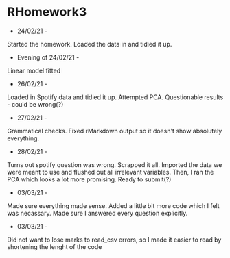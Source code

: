 # RHomework3

- 24/02/21 - 

Started the homework. Loaded the data in and tidied it up.

- Evening of 24/02/21 - 

Linear model fitted

- 26/02/21 -

Loaded in Spotify data and tidied it up. Attempted PCA.
Questionable results - could be wrong(?)


- 27/02/21 - 

Grammatical checks. Fixed rMarkdown output so it doesn't show 
absolutely everything.

- 28/02/21 -

Turns out spotify question was wrong. Scrapped it all. Imported
the data we were meant to use and flushed out all irrelevant variables.
Then, I ran the PCA which looks a lot more promising.
Ready to submit(?)

- 03/03/21 - 

Made sure everything made sense. Added a little bit more code
which I felt was necassary. Made sure I answered every question explicitly.

- 03/03/21 - 

Did not want to lose marks to read_csv errors, so I made it
easier to read by shortening the lenght of the code
